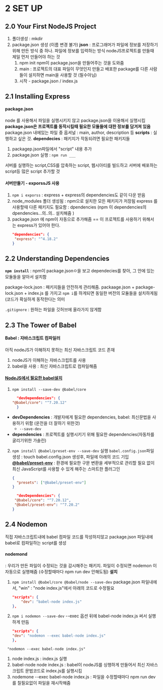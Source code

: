 # 2 SET UP

## 2.0 Your First NodeJS Project

1. 폴더생성 : mkdir
2. package.json 생성 (이름 변경 불가)
   **json** : 프로그래머가 파일에 정보를 저장하기 위해 만든 방식 중 하나. 파일에 정보를 입력하는 방식
   nodeJS프로젝트를 만들때 제일 먼저 만들어야 하는 것
   1. npm init
      npm이 package.json을 만들어주는 것을 도와줌
   2. main : 프로젝트의 대표 파일이 무엇인지
      만들고 배포한 package를 다른 사람들이 설치하면 main을 사용할 것 (필수아님)
   3. 시작 - package.json / index.js

## 2.1 Installing Express

#### package.json

node 를 사용해서 파일을 실행시키지 않고 package.json을 이용해서 실행시킴
**package.json은 프로젝트를 동작시킬때 필요한 모듈들에 대한 정보를 담겨져 있음**
package.json 내에있는 파일 중 옵셔널 : main, author, description 등
**scripts** : 실행하고 싶은 것.
**dependecies** : 패키지가 작동되려면 필요한 패키지들

1. packagep.json파일에서 "script" 내용 추가
2. package.json 실행 : `npm run ___`

서버를 실행하는 script,CSS를 압축하는 script, 웹시아티를 빌드하고 서버에 배포하는 script등 많은 script 추가할 것

#### 서버만들기 - exporssJS 사용

1. `npm i exporss` : express + express의 dependencies도 같이 다운 받음
2. node_modules 폴더 생성됨 : npm으로 설치한 모든 패키지가 저장됨
   express 를 사용할때 다른 패키지도 필요함 : dpendencies
   (npm 이 dependencies의 dpendencies...의..의.. 설치해줌 )
3. package.json 에 npm이 자동으로 추가해줌
   == 이 프로젝트를 사용하기 위해서는 express가 있어야 한다.
   ```json
   "dependencies": {
    "express": "^4.18.2"
   }
   ```

## 2.2 Understanding Dependencies

**`npm install`**
: npm이 package.jsonㅇ을 보고 dependecies를 찾아, 그 안에 있는 모듈들을 알아서 설치함

package-lock.json
: 패키지들을 안전하게 관리해줌.
packaage.json + package-lock.json + index.js 를 가지고 `npm i`를 하게되면 동일한 버전의 모듈들을 설치하게됨(코드가 확실하게 동작한다는 의미

`.gitignore` : 원하는 파일을 깃허브에 올라가지 않게함

## 2.3 The Tower of Babel

#### Babel : 자바스크립트 컴파일러

아직 nodeJS가 이해하지 못하는 최신 자바스크립트 코드 존재

1. nodeJS가 이해하는 자바스크립트를 사용
2. babel을 사용 : 최신 자바스크립트로 컴파일해줌

#### [NodeJS에서 필요한 babel설치](https://babeljs.io/setup#installation)

1. `npm install --save-dev @babel/core`
   ```json
     "devDependencies": {
   "@babel/core": "^7.20.12"
     }
   ```

- **devDependencies** : 개발자에게 필요한 dependencies, babel: 최신문법을 사용하기 위함 (운전을 더 잘하기 위한것)
  - `--save-dev`
- **dependencies** : 프로젝트를 실행시키기 위해 필요한 dependencies(자동차를 굴리기위한 가솔린)

2. `npm install @babel/preset-env --save-dev` 실행
   `babel.config.json`파일 생성 : touch babel.config.json
   생성후, 파일에 아래의 코드 기입
   [**@babel/preset-env**](https://babeljs.io/docs/en/babel-preset-env)
   : 환경에 필요한 구문 변환을 세부적으로 관리할 필요 없이 최신 JavaScript를 사용할 수 있게 해주는 스마트한 플러그인

   ```json
   {
     "presets": ["@babel/preset-env"]
   }
   ```

   ```json
     "devDependencies": {
    "@babel/core": "^7.20.12",
    "@babel/preset-env": "^7.20.2"
   }
   ```

## 2.4 Nodemon

직접 자바스크립트내에 babel 컴파일 코드를 작성하지않고 package.json 파일내에 babel로 컴파일하는 script를 생성

#### nodemond

: 우리가 만든 파일이 수정되는 것을 감시해주는 패키지. 파일이 수정되면 nodemon 이 자동으로 실행해줌
(수정할때마다 npm run dev 안해도됨)
**설치**

1. `npm install @babel/core @babel/node --save-dev`
   package.json 파일내에서, "win" : "node index.js"에서 아래의 코드로 수정필요
   ```json
   "scripts": {
       "dev": "babel-node index.js"
   },
   ```
2. `npm i nodemon --save-dev`
   --exec 옵션 뒤에 babel-node index.js 써서 실행하게 만듬
   ```json
   "scripts": {
   "dev": "nodemon --exec babel-node index.js"
   },
   ```

` "nodemon --exec babel-node index.js"`

1. node index.js : index.js 실행
2. babel-node node index.js : babel이 nodeJS를 싱행하게 만들어서 최신 자바스크립트 문법코드로 index.js를 실행시킴
3. nodemone --exec babel-node index.js : 파일을 수정할때마다 npm run dev를 칠필요없이 파일을 재시작해줌
